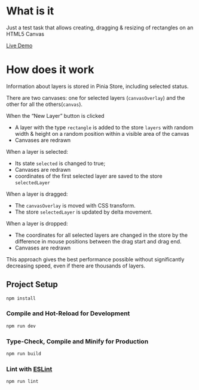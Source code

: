 # What is it
Just a test task that allows creating, dragging & resizing of rectangles on an HTML5 Canvas

[Live Demo](https://aquamarine-paprenjak-0547dd.netlify.app/)

# How does it work
Information about layers is stored in Pinia Store, including selected status.

There are two canvases: one for selected layers (`canvasOverlay`) and the other for all the others(`canvas`). 

When the “New Layer” button is clicked
- A layer with the type  `rectangle`  is added to the store  `layers`  with random width & height on a random position within a visible area of the canvas
- Canvases are redrawn

When a layer is selected:
- Its state `selected`  is changed to true;
- Canvases are redrawn
- coordinates of the first selected layer are saved to the store `selectedLayer`

When a layer is dragged:
- The `canvasOverlay` is moved with CSS transform.
- The store `selectedLayer` is updated by delta movement.

When a layer is dropped:
- The coordinates for all selected layers are changed in the store by the difference in mouse positions between the drag start and drag end.
- Canvases are redrawn

This approach gives the best performance possible without significantly decreasing speed, even if there are thousands of layers.

## Project Setup

```sh
npm install
```

### Compile and Hot-Reload for Development

```sh
npm run dev
```

### Type-Check, Compile and Minify for Production

```sh
npm run build
```

### Lint with [ESLint](https://eslint.org/)

```sh
npm run lint
```
